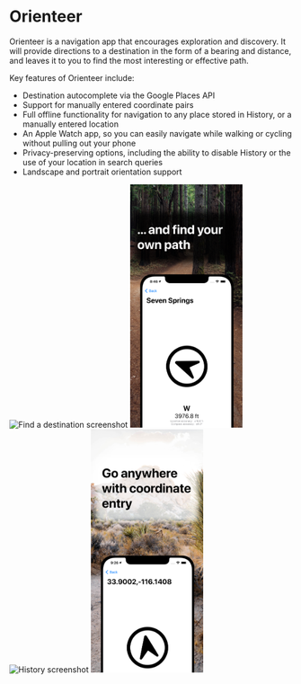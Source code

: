 # Orienteer

Orienteer is a navigation app that encourages exploration and discovery. It
will provide directions to a destination in the form of a bearing and distance,
and leaves it to you to find the most interesting or effective path.

Key features of Orienteer include:

- Destination autocomplete via the Google Places API
- Support for manually entered coordinate pairs
- Full offline functionality for navigation to any place stored in History, or
  a manually entered location
- An Apple Watch app, so you can easily navigate while walking or cycling
  without pulling out your phone
- Privacy-preserving options, including the ability to disable History or the
  use of your location in search queries
- Landscape and portrait orientation support

<img src="https://github.com/maxburkhardt/orienteer/raw/main/screenshots/screenshot-1.png" alt="Find a destination screenshot" width=200 /> <img src="https://github.com/maxburkhardt/orienteer/raw/main/screenshots/screenshot-2.png" alt="Navigation screenshot" width=200 /> <img src="https://github.com/maxburkhardt/orienteer/raw/main/screenshots/screenshot-3.png" alt="History screenshot" width=200 /> <img src="https://github.com/maxburkhardt/orienteer/raw/main/screenshots/screenshot-4.png" alt="Coordinates screenshot" width=200 />
